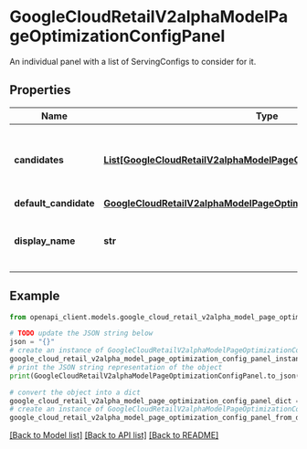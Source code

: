 # GoogleCloudRetailV2alphaModelPageOptimizationConfigPanel

An individual panel with a list of ServingConfigs to consider for it.

## Properties

Name | Type | Description | Notes
------------ | ------------- | ------------- | -------------
**candidates** | [**List[GoogleCloudRetailV2alphaModelPageOptimizationConfigCandidate]**](GoogleCloudRetailV2alphaModelPageOptimizationConfigCandidate.md) | Required. The candidates to consider on the panel. | [optional] 
**default_candidate** | [**GoogleCloudRetailV2alphaModelPageOptimizationConfigCandidate**](GoogleCloudRetailV2alphaModelPageOptimizationConfigCandidate.md) |  | [optional] 
**display_name** | **str** | Optional. The name to display for the panel. | [optional] 

## Example

```python
from openapi_client.models.google_cloud_retail_v2alpha_model_page_optimization_config_panel import GoogleCloudRetailV2alphaModelPageOptimizationConfigPanel

# TODO update the JSON string below
json = "{}"
# create an instance of GoogleCloudRetailV2alphaModelPageOptimizationConfigPanel from a JSON string
google_cloud_retail_v2alpha_model_page_optimization_config_panel_instance = GoogleCloudRetailV2alphaModelPageOptimizationConfigPanel.from_json(json)
# print the JSON string representation of the object
print(GoogleCloudRetailV2alphaModelPageOptimizationConfigPanel.to_json())

# convert the object into a dict
google_cloud_retail_v2alpha_model_page_optimization_config_panel_dict = google_cloud_retail_v2alpha_model_page_optimization_config_panel_instance.to_dict()
# create an instance of GoogleCloudRetailV2alphaModelPageOptimizationConfigPanel from a dict
google_cloud_retail_v2alpha_model_page_optimization_config_panel_from_dict = GoogleCloudRetailV2alphaModelPageOptimizationConfigPanel.from_dict(google_cloud_retail_v2alpha_model_page_optimization_config_panel_dict)
```
[[Back to Model list]](../README.md#documentation-for-models) [[Back to API list]](../README.md#documentation-for-api-endpoints) [[Back to README]](../README.md)



